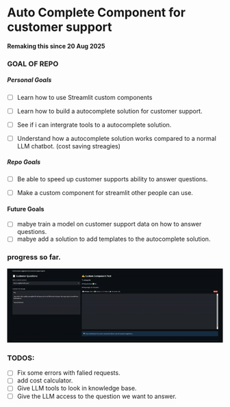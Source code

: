# Auto Complete Component for customer support 
**Remaking this since 20 Aug 2025**

### GOAL OF REPO
##### Personal Goals
- [ ] Learn how to use Streamlit custom components
- [ ] Learn how to build a autocomplete solution for customer support.
- [ ] See if i can intergrate tools to a autocomplete solution.
- [ ] Understand how a autocomplete solution works compared to a normal LLM chatbot. (cost saving streagies)


##### Repo Goals
- [ ] Be able to speed up customer supports ability to answer questions.
- [ ] Make a custom component for streamlit other people can use.


#### Future Goals
- [ ] mabye train a model on customer support data on how to answer questions.
- [ ] mabye add a solution to add templates to the autocomplete solution.

### progress so far.
![Auto Complete Component Demo](Resources/early_autcomplete_demo.gif)



### TODOS: 
- [ ] Fix some errors with falied requests.
- [ ] add cost calculator.
- [ ] Give LLM tools to look in knowledge base.
- [ ] Give the LLM access to the question we want to answer.
